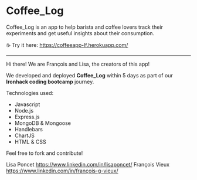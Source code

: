 # Coffee_Log

Coffee_Log is an app to help barista and coffee lovers track their experiments and get useful insights about their consumption. 

☕️ Try it here: https://coffeeapp-lf.herokuapp.com/
 
------

Hi there! We are François and Lisa, the creators of this app!

We developed and deployed **Coffee_Log** within 5 days as part of our **Ironhack coding bootcamp** journey.

Technologies used: 
- Javascript
- Node.js
- Express.js
- MongoDB & Mongoose
- Handlebars
- ChartJS 
- HTML & CSS

Feel free to fork and contribute!

Lisa Poncet https://www.linkedin.com/in/lisaponcet/
François Vieux https://www.linkedin.com/in/françois-g-vieux/
